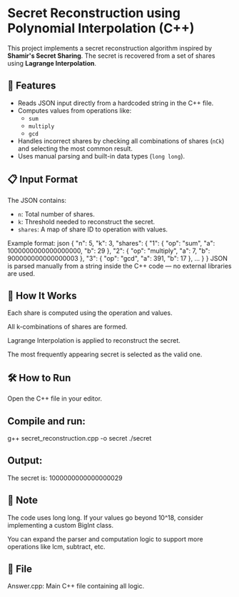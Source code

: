 # Secret Reconstruction using Polynomial Interpolation (C++)

This project implements a secret reconstruction algorithm inspired by **Shamir's Secret Sharing**. The secret is recovered from a set of shares using **Lagrange Interpolation**.

## 🔧 Features

- Reads JSON input directly from a hardcoded string in the C++ file.
- Computes values from operations like:
  - `sum`
  - `multiply`
  - `gcd`
- Handles incorrect shares by checking all combinations of shares (`nCk`) and selecting the most common result.
- Uses manual parsing and built-in data types (`long long`).

## 📋 Input Format

The JSON contains:
- `n`: Total number of shares.
- `k`: Threshold needed to reconstruct the secret.
- `shares`: A map of share ID to operation with values.

Example format:
json
{
  "n": 5,
  "k": 3,
  "shares": {
    "1": { "op": "sum", "a": 1000000000000000000, "b": 29 },
    "2": { "op": "multiply", "a": 7, "b": 900000000000000003 },
    "3": { "op": "gcd", "a": 391, "b": 17 },
    ...
  }
}
JSON is parsed manually from a string inside the C++ code — no external libraries are used.
## 🚀 How It Works
Each share is computed using the operation and values.

All k-combinations of shares are formed.

Lagrange Interpolation is applied to reconstruct the secret.

The most frequently appearing secret is selected as the valid one.

## 🛠 How to Run
Open the C++ file in your editor.

## Compile and run:

g++ secret_reconstruction.cpp -o secret
./secret

## Output:
The secret is: 1000000000000000029
## 📌 Note
The code uses long long. If your values go beyond 10^18, consider implementing a custom BigInt class.

You can expand the parser and computation logic to support more operations like lcm, subtract, etc.

## 📁 File
Answer.cpp: Main C++ file containing all logic.








